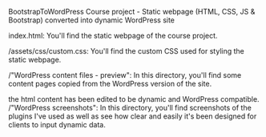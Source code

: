 BootstrapToWordPress
Course project - Static webpage (HTML, CSS, JS & Bootstrap) converted into dynamic WordPress site

index.html: You'll find the static webpage of the course project.

/assets/css/custom.css: You'll find the custom CSS used for styling the static webpage.

/"WordPress content files - preview": In this directory, you'll find some content pages copied from the WordPress version of the site.

the html content has been edited to be dynamic and WordPress compatible.
/"WordPress screenshots": In this directory, you'll find screenshots of the plugins I've used as well as see how clear and easily it's been designed for clients to input dynamic data.
